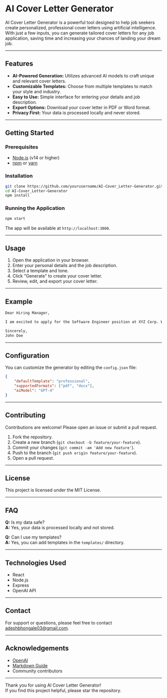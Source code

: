 # AI Cover Letter Generator

AI Cover Letter Generator is a powerful tool designed to help job seekers create personalized, professional cover letters using artificial intelligence. With just a few inputs, you can generate tailored cover letters for any job application, saving time and increasing your chances of landing your dream job.

---

## Features

- **AI-Powered Generation:** Utilizes advanced AI models to craft unique and relevant cover letters.
- **Customizable Templates:** Choose from multiple templates to match your style and industry.
- **Easy to Use:** Simple interface for entering your details and job description.
- **Export Options:** Download your cover letter in PDF or Word format.
- **Privacy First:** Your data is processed locally and never stored.

---

## Getting Started

### Prerequisites

- [Node.js](https://nodejs.org/) (v14 or higher)
- [npm](https://www.npmjs.com/) or [yarn](https://yarnpkg.com/)

### Installation

```bash
git clone https://github.com/yourusername/AI-Cover_Letter-Generator.git
cd AI-Cover_Letter-Generator
npm install
```

### Running the Application

```bash
npm start
```

The app will be available at `http://localhost:3000`.

---

## Usage

1. Open the application in your browser.
2. Enter your personal details and the job description.
3. Select a template and tone.
4. Click "Generate" to create your cover letter.
5. Review, edit, and export your cover letter.

---

## Example

```markdown
Dear Hiring Manager,

I am excited to apply for the Software Engineer position at XYZ Corp. With a strong background in full-stack development and a passion for building scalable applications, I am confident in my ability to contribute to your team...

Sincerely,  
John Doe
```

---

## Configuration

You can customize the generator by editing the `config.json` file:

```json
{
    "defaultTemplate": "professional",
    "supportedFormats": ["pdf", "docx"],
    "aiModel": "GPT-4"
}
```

---

## Contributing

Contributions are welcome! Please open an issue or submit a pull request.

1. Fork the repository.
2. Create a new branch (`git checkout -b feature/your-feature`).
3. Commit your changes (`git commit -am 'Add new feature'`).
4. Push to the branch (`git push origin feature/your-feature`).
5. Open a pull request.

---

## License

This project is licensed under the MIT License.

---

## FAQ

**Q:** Is my data safe?  
**A:** Yes, your data is processed locally and not stored.

**Q:** Can I use my templates?  
**A:** Yes, you can add templates in the `templates/` directory.

---

## Technologies Used

- React
- Node.js
- Express
- OpenAI API

---

## Contact

For support or questions, please feel free to contact [adeshbhongale03@gmail.com](mailto:adeshbhongale03@gmail.com).

---

## Acknowledgements

- [OpenAI](https://openai.com/)
- [Markdown Guide](https://www.markdownguide.org/)
- Community contributors

---

Thank you for using AI Cover Letter Generator!  
If you find this project helpful, please star the repository.
